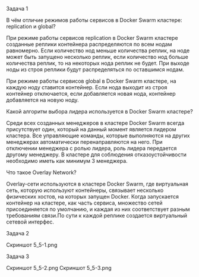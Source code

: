 Задача 1

В чём отличие режимов работы сервисов в Docker Swarm кластере: replication и global?

При режиме работы сервисов replication в Docker Swarm кластере созданные реплики контейнера распределяются по всем нодам равномерно. Если количество нод меньше количества реплик, на ноде может быть запущено несколько реплик, если количество нод больше количества реплик, то на некоторых нода реплик не будет. При выходе ноды из строя реплики будут распределяться по оставшимся нодам.

При режиме работы сервисов global в Docker Swarm кластере, на каждую ноду ставится контейнер. Если нода выходит из строя контейнер отключается, если добавляется новая нода, контейнер добавляется на новую ноду.

Какой алгоритм выбора лидера используется в Docker Swarm кластере?

Среди всех созданных менеджеров в кластере  Docker Swarm всегда присутствует один, который на данный момент является лидером кластера. Все управляющие команды, которые выполняются на других менеджерах автоматически перенаправляются на него. При отключении менеджера с ролью лидера, роль лидера передается другому менеджеру. В кластере для соблюдения отказоустойчивости необходимо иметь как минимум 3 менеджера.

Что такое Overlay Network?

Overlay-сети используются в кластере Docker Swarm, где виртуальная сеть, которую используют контейнеры, связывает несколько физических хостов, на которых запущен Docker. Когда запускается контейнер на кластере, как часть сервиса, множество сетей присоединяется по умолчанию, и каждая из них соответствует разным требованиям связи.По сути к каждой реплике создается виртуальный сетевой интерфес.

Задача 2

Скриншот 5_5-1.png

Задача 3

Скриншот 5_5-2.png
Скриншот 5_5-3.png
